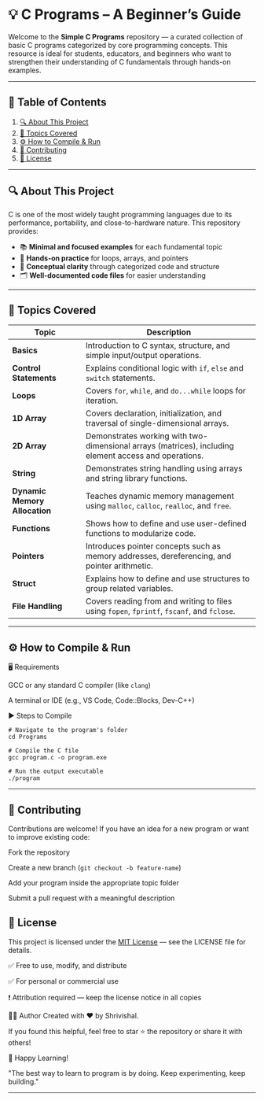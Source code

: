 # 💡 C Programs – A Beginner’s Guide

Welcome to the **Simple C Programs** repository — a curated collection of basic C programs categorized by core programming concepts. This resource is ideal for students, educators, and beginners who want to strengthen their understanding of C fundamentals through hands-on examples.

---

## 🧭 Table of Contents

1. [🔍 About This Project](#-about-this-project)
3. [🧠 Topics Covered](#-topics-covered)
4. [⚙️ How to Compile & Run](#️-how-to-compile--run)
5. [🤝 Contributing](#-contributing)
6. [📄 License](#-license)

---

## 🔍 About This Project

C is one of the most widely taught programming languages due to its performance, portability, and close-to-hardware nature. This repository provides:

- 📚 **Minimal and focused examples** for each fundamental topic
- 🔁 **Hands-on practice** for loops, arrays, and pointers
- 🧠 **Conceptual clarity** through categorized code and structure
- 🗂️ **Well-documented code files** for easier understanding

---

## 🧠 Topics Covered

| Topic                         | Description                                                                                           |
| ----------------------------- | ----------------------------------------------------------------------------------------------------- |
| **Basics**                    | Introduction to C syntax, structure, and simple input/output operations.                              |
| **Control Statements**        | Explains conditional logic with `if`, `else` and `switch` statements.                                 |
| **Loops**                     | Covers `for`, `while`, and `do...while` loops for iteration.                                          |
| **1D Array**                  | Covers declaration, initialization, and traversal of single-dimensional arrays.                       |
| **2D Array**                  | Demonstrates working with two-dimensional arrays (matrices), including element access and operations. |
| **String**                    | Demonstrates string handling using arrays and string library functions.                               |
| **Dynamic Memory Allocation** | Teaches dynamic memory management using `malloc`, `calloc`, `realloc`, and `free`.                    |
| **Functions**                 | Shows how to define and use user-defined functions to modularize code.                                |
| **Pointers**                  | Introduces pointer concepts such as memory addresses, dereferencing, and pointer arithmetic.          |
| **Struct**                    | Explains how to define and use structures to group related variables.                                 |
| **File Handling**             | Covers reading from and writing to files using `fopen`, `fprintf`, `fscanf`, and `fclose`.            |

---

## ⚙️ How to Compile & Run

🖥️ Requirements

GCC or any standard C compiler (like `clang`)

A terminal or IDE (e.g., VS Code, Code::Blocks, Dev-C++)

▶️ Steps to Compile

```
# Navigate to the program's folder
cd Programs

# Compile the C file
gcc program.c -o program.exe

# Run the output executable
./program
```

---

## 🤝 Contributing

Contributions are welcome! If you have an idea for a new program or want to improve existing code:

Fork the repository

Create a new branch (`git checkout -b feature-name`)

Add your program inside the appropriate topic folder

Submit a pull request with a meaningful description

## 📄 License

This project is licensed under the [MIT License](LICENSE) — see the LICENSE file for details.

✅ Free to use, modify, and distribute

✅ For personal or commercial use

❗ Attribution required — keep the license notice in all copies

👨‍💻 Author
Created with ❤️ by Shrivishal.

If you found this helpful, feel free to star ⭐ the repository or share it with others!

🌱 Happy Learning!

"The best way to learn to program is by doing. Keep experimenting, keep building."

---
